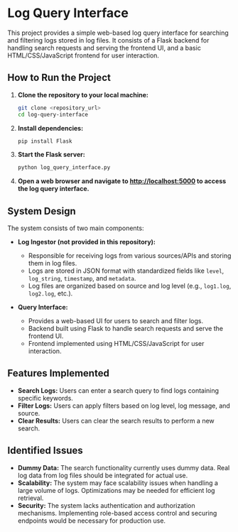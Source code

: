 # Log Query Interface

This project provides a simple web-based log query interface for searching and filtering logs stored in log files. It consists of a Flask backend for handling search requests and serving the frontend UI, and a basic HTML/CSS/JavaScript frontend for user interaction.

## How to Run the Project

1. **Clone the repository to your local machine:**
    ```bash
    git clone <repository_url>
    cd log-query-interface
    ```

2. **Install dependencies:**
    ```bash
    pip install Flask
    ```

3. **Start the Flask server:**
    ```bash
    python log_query_interface.py
    ```

4. **Open a web browser and navigate to [http://localhost:5000](http://localhost:5000) to access the log query interface.**

## System Design

The system consists of two main components:

- **Log Ingestor (not provided in this repository):**
  - Responsible for receiving logs from various sources/APIs and storing them in log files.
  - Logs are stored in JSON format with standardized fields like `level`, `log_string`, `timestamp`, and `metadata`.
  - Log files are organized based on source and log level (e.g., `log1.log`, `log2.log`, etc.).

- **Query Interface:**
  - Provides a web-based UI for users to search and filter logs.
  - Backend built using Flask to handle search requests and serve the frontend UI.
  - Frontend implemented using HTML/CSS/JavaScript for user interaction.

## Features Implemented

- **Search Logs:** Users can enter a search query to find logs containing specific keywords.
- **Filter Logs:** Users can apply filters based on log level, log message, and source.
- **Clear Results:** Users can clear the search results to perform a new search.

## Identified Issues

- **Dummy Data:** The search functionality currently uses dummy data. Real log data from log files should be integrated for actual use.
- **Scalability:** The system may face scalability issues when handling a large volume of logs. Optimizations may be needed for efficient log retrieval.
- **Security:** The system lacks authentication and authorization mechanisms. Implementing role-based access control and securing endpoints would be necessary for production use.
